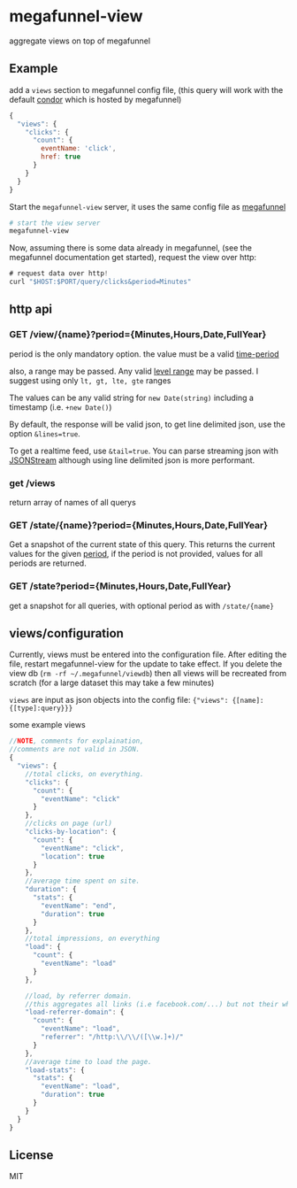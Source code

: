 # megafunnel-view

aggregate views on top of megafunnel

## Example

add a `views` section to megafunnel config file,
(this query will work with the default [condor](https://github.com/micnews/condor)
which is hosted by megafunnel)

``` js
{
  "views": {
    "clicks": {
      "count": {
        eventName: 'click',
        href: true
      }
    }
  }
}
```

Start the `megafunnel-view` server, it uses the same config file
as [megafunnel](https://github.com/micnews/megafunnel)

``` bash
# start the view server
megafunnel-view
```
Now, assuming there is some data already in megafunnel,
(see the megafunnel documentation get started), request
the view over http:

``` js
# request data over http!
curl "$HOST:$PORT/query/clicks&period=Minutes"
```

## http api

### GET /view/{name}?period={Minutes,Hours,Date,FullYear}

period is the only mandatory option. the value must be a valid
[time-period](https://github.com/micnews/time-period)

also, a range may be passed.
Any valid [level range](https://github.com/dominictarr/ltgt#ways-to-specify-ranges)
may be passed. I suggest using only `lt, gt, lte, gte` ranges

The values can be any valid string for `new Date(string)` including a timestamp
(i.e. `+new Date()`)

By default, the response will be valid json, to get line delimited json,
use the option `&lines=true`.

To get a realtime feed, use `&tail=true`. You can parse streaming json
with [JSONStream](https://github.com/dominictarr/JSONStream) although using
line delimited json is more performant.

### get /views

return array of names of all querys

### GET /state/{name}?period={Minutes,Hours,Date,FullYear}

Get a snapshot of the current state of this query. This returns the current
values for the given [period](https://github.com/dominictarr/time-period),
if the period is not provided, values for all periods are returned.

### GET /state?period={Minutes,Hours,Date,FullYear}

get a snapshot for all queries, with optional period as with `/state/{name}`

## views/configuration

Currently, views must be entered into the configuration file.
After editing the file, restart megafunnel-view for the update to take effect.
If you delete the view db (`rm -rf ~/.megafunnel/viewdb`) then all views
will be recreated from scratch (for a large dataset this may take a few minutes)

`views` are input as json objects into the config file: `{"views": {[name]: {[type]:query}}}`


some example views
``` js
//NOTE, comments for explaination,
//comments are not valid in JSON.
{
  "views": {
    //total clicks, on everything.
    "clicks": {
      "count": {
        "eventName": "click"
      }
    },
    //clicks on page (url)
    "clicks-by-location": {
      "count": {
        "eventName": "click",
        "location": true
      }
    },
    //average time spent on site.
    "duration": {
      "stats": {
        "eventName": "end",
        "duration": true
      }
    },
    //total impressions, on everything
    "load": {
      "count": {
        "eventName": "load"
      }
    },

    //load, by referrer domain.
    //this aggregates all links (i.e facebook.com/...) but not their whole url.
    "load-referrer-domain": {
      "count": {
        "eventName": "load",
        "referrer": "/http:\\/\\/([\\w.]+)/"
      }
    },
    //average time to load the page.
    "load-stats": {
      "stats": {
        "eventName": "load",
        "duration": true
      }
    }
  }
}
```

## License

MIT
